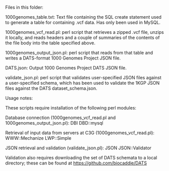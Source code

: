 Files in this folder:

1000genomes_table.txt: Text file containing the SQL create statement used to generate a table for containing .vcf data. Has only been used in MySQL.

1000genomes_vcf_read.pl: perl script that retrieves a zipped .vcf file, unzips it locally, and reads headers and a couple of summaries of the contents of the file body into the table specified above.

1000genomes_output_json.pl: perl script that reads from that table and writes a DATS-format 1000 Genomes Project JSON file.

DATS.json: Output 1000 Genomes Project DATS JSON file.

validate_json.pl: perl script that validates user-specified JSON files against a user-specified schema, which has been used to validate the 1KGP JSON files against the DATS dataset_schema.json.

Usage notes:

These scripts require installation of the following perl modules:

Database connection (1000genomes_vcf_read.pl and 1000genomes_output_json.pl):
DBI
DBD::mysql

Retrieval of input data from servers at C3G (1000genomes_vcf_read.pl):
WWW::Mechanize
LWP::Simple

JSON retrieval and validation (validate_json.pl):
JSON
JSON::Validator

Validation also requires downloading the set of DATS schemata to a local directory; these can be found at https://github.com/biocaddie/DATS




